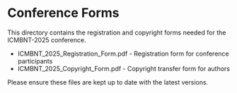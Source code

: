 # Conference Forms

This directory contains the registration and copyright forms needed for the ICMBNT-2025 conference.

- ICMBNT_2025_Registration_Form.pdf - Registration form for conference participants
- ICMBNT_2025_Copyright_Form.pdf - Copyright transfer form for authors

Please ensure these files are kept up to date with the latest versions.
